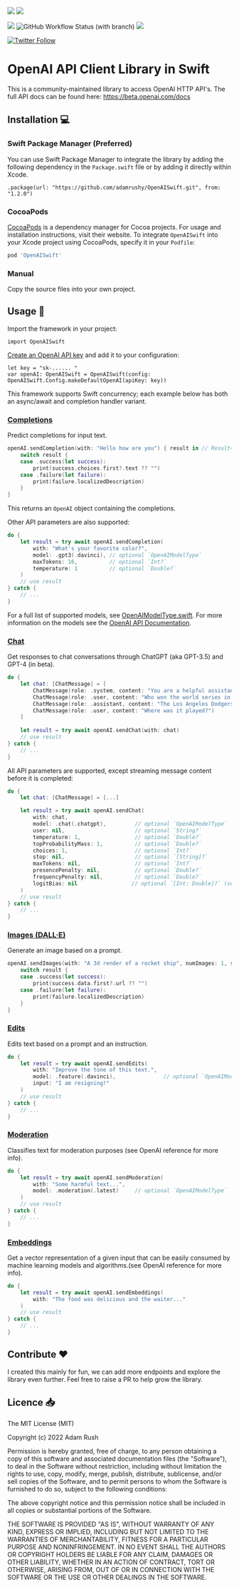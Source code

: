 [![](https://img.shields.io/endpoint?url=https%3A%2F%2Fswiftpackageindex.com%2Fapi%2Fpackages%2Fadamrushy%2FOpenAISwift%2Fbadge%3Ftype%3Dswift-versions)](https://swiftpackageindex.com/adamrushy/OpenAISwift)
[![](https://img.shields.io/endpoint?url=https%3A%2F%2Fswiftpackageindex.com%2Fapi%2Fpackages%2Fadamrushy%2FOpenAISwift%2Fbadge%3Ftype%3Dplatforms)](https://swiftpackageindex.com/adamrushy/OpenAISwift)

![](https://img.shields.io/github/license/adamrushy/OpenAISwift)
![GitHub Workflow Status (with branch)](https://img.shields.io/github/actions/workflow/status/adamrushy/OpenAISwift/swift.yml?branch=main)
[![](https://img.shields.io/badge/SPM-supported-DE5C43.svg?style=flat)](https://swift.org/package-manager/)

[![Twitter Follow](https://img.shields.io/twitter/follow/adam9rush?style=social)](https://twitter.com/adam9rush)

# OpenAI API Client Library in Swift

This is a community-maintained library to access OpenAI HTTP API's. The full API docs can be found here:
https://beta.openai.com/docs

## Installation 💻

### Swift Package Manager (Preferred)

You can use Swift Package Manager to integrate the library by adding the following dependency in the `Package.swift` file or by adding it directly within Xcode.

`.package(url: "https://github.com/adamrushy/OpenAISwift.git", from: "1.2.0")`

### CocoaPods

[CocoaPods](https://cocoapods.org) is a dependency manager for Cocoa projects. For usage and installation instructions, visit their website. To integrate `OpenAISwift` into your Xcode project using CocoaPods, specify it in your `Podfile`:

```ruby
pod 'OpenAISwift'
```

### Manual

Copy the source files into your own project.

## Usage 🤩

Import the framework in your project:

`import OpenAISwift`

[Create an OpenAI API key](https://platform.openai.com/account/api-keys) and add it to your configuration:

```
let key = "sk-...... "
var openAI: OpenAISwift = OpenAISwift(config: OpenAISwift.Config.makeDefaultOpenAI(apiKey: key))
```

This framework supports Swift concurrency; each example below has both an async/await and completion handler variant.

### [Completions](https://platform.openai.com/docs/api-reference/completions)

Predict completions for input text.

```swift
openAI.sendCompletion(with: "Hello how are you") { result in // Result<OpenAI, OpenAIError>
    switch result {
    case .success(let success):
        print(success.choices.first?.text ?? "")
    case .failure(let failure):
        print(failure.localizedDescription)
    }
}
```

This returns an `OpenAI` object containing the completions.

Other API parameters are also supported:

```swift
do {
    let result = try await openAI.sendCompletion(
        with: "What's your favorite color?",
        model: .gpt3(.davinci), // optional `OpenAIModelType`
        maxTokens: 16,          // optional `Int?`
        temperature: 1          // optional `Double?`
    )
    // use result
} catch {
    // ...
}
```

For a full list of supported models, see [OpenAIModelType.swift](https://github.com/adamrushy/OpenAISwift/blob/main/Sources/OpenAISwift/Models/OpenAIModelType.swift). For more information on the models see the [OpenAI API Documentation](https://beta.openai.com/docs/models).

### [Chat](https://platform.openai.com/docs/api-reference/chat)

Get responses to chat conversations through ChatGPT (aka GPT-3.5) and GPT-4 (in beta).

```swift
do {
    let chat: [ChatMessage] = [
        ChatMessage(role: .system, content: "You are a helpful assistant."),
        ChatMessage(role: .user, content: "Who won the world series in 2020?"),
        ChatMessage(role: .assistant, content: "The Los Angeles Dodgers won the World Series in 2020."),
        ChatMessage(role: .user, content: "Where was it played?")
    ]
                
    let result = try await openAI.sendChat(with: chat)
    // use result
} catch {
    // ...
}
```

All API parameters are supported, except streaming message content before it is completed:

```swift
do {
    let chat: [ChatMessage] = [...]

    let result = try await openAI.sendChat(
        with: chat,
        model: .chat(.chatgpt),         // optional `OpenAIModelType`
        user: nil,                      // optional `String?`
        temperature: 1,                 // optional `Double?`
        topProbabilityMass: 1,          // optional `Double?`
        choices: 1,                     // optional `Int?`
        stop: nil,                      // optional `[String]?`
        maxTokens: nil,                 // optional `Int?`
        presencePenalty: nil,           // optional `Double?`
        frequencyPenalty: nil,          // optional `Double?`
        logitBias: nil                 // optional `[Int: Double]?` (see inline documentation)
    )
    // use result
} catch {
    // ...
}
```

### [Images (DALL·E)](https://platform.openai.com/docs/api-reference/images/create)

Generate an image based on a prompt.

```swift
openAI.sendImages(with: "A 3d render of a rocket ship", numImages: 1, size: .size1024) { result in // Result<OpenAI, OpenAIError>
    switch result {
    case .success(let success):
        print(success.data.first?.url ?? "")
    case .failure(let failure):
        print(failure.localizedDescription)
    }
}
```

### [Edits](https://platform.openai.com/docs/api-reference/edits)

Edits text based on a prompt and an instruction.

```swift
do {
    let result = try await openAI.sendEdits(
        with: "Improve the tone of this text.",
        model: .feature(.davinci),               // optional `OpenAIModelType`
        input: "I am resigning!"
    )
    // use result
} catch {
    // ...
}
```

### [Moderation](https://platform.openai.com/docs/api-reference/moderations)

Classifies text for moderation purposes (see OpenAI reference for more info).

```swift
do {
    let result = try await openAI.sendModeration(
        with: "Some harmful text...",
        model: .moderation(.latest)     // optional `OpenAIModelType`
    )
    // use result
} catch {
    // ...
}
```

### [Embeddings](https://platform.openai.com/docs/api-reference/embeddings)

Get a vector representation of a given input that can be easily consumed by machine learning models and algorithms.(see OpenAI reference for more info).

```swift
do {
    let result = try await openAI.sendEmbeddings(
        with: "The food was delicious and the waiter..."
    )
    // use result
} catch {
    // ...
}
```

## Contribute ❤️

I created this mainly for fun, we can add more endpoints and explore the library even further. Feel free to raise a PR to help grow the library.

## Licence 📥

The MIT License (MIT)

Copyright (c) 2022 Adam Rush

Permission is hereby granted, free of charge, to any person obtaining a copy of this software and associated documentation files (the "Software"), to deal in the Software without restriction, including without limitation the rights to use, copy, modify, merge, publish, distribute, sublicense, and/or sell copies of the Software, and to permit persons to whom the Software is furnished to do so, subject to the following conditions:

The above copyright notice and this permission notice shall be included in all copies or substantial portions of the Software.

THE SOFTWARE IS PROVIDED "AS IS", WITHOUT WARRANTY OF ANY KIND, EXPRESS OR IMPLIED, INCLUDING BUT NOT LIMITED TO THE WARRANTIES OF MERCHANTABILITY, FITNESS FOR A PARTICULAR PURPOSE AND NONINFRINGEMENT. IN NO EVENT SHALL THE AUTHORS OR COPYRIGHT HOLDERS BE LIABLE FOR ANY CLAIM, DAMAGES OR OTHER LIABILITY, WHETHER IN AN ACTION OF CONTRACT, TORT OR OTHERWISE, ARISING FROM, OUT OF OR IN CONNECTION WITH THE SOFTWARE OR THE USE OR OTHER DEALINGS IN THE SOFTWARE.
